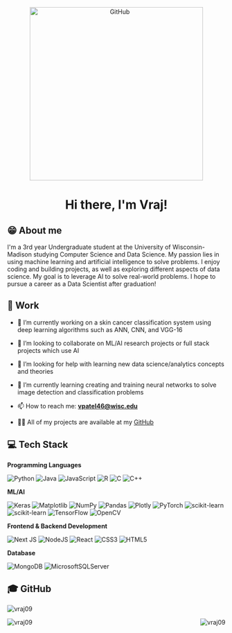 <!--START-->

<!--GITHUB GIF-->
<div align="center">
  <img src="https://user-images.githubusercontent.com/74038190/225813708-98b745f2-7d22-48cf-9150-083f1b00d6c9.gif" alt="GitHub" width="400"> 
</div>

<!--INTRODUCTION-->
<h1 align="center"> Hi there, I'm Vraj!  </h1>

## 😁 About me

I'm a 3rd year Undergraduate student at the University of Wisconsin-Madison studying Computer Science and Data Science. My passion lies in using machine learning and artificial intelligence to solve problems. I enjoy coding and building projects, as well as exploring different aspects of data science. My goal is to leverage AI to solve real-world problems. I hope to pursue a career as a Data Scientist after graduation!

## 🚀 Work

- 🔭 I’m currently working on a skin cancer classification system using deep learning algorithms such as ANN, CNN, and VGG-16
  
- 👯 I’m looking to collaborate on ML/AI research projects or full stack projects which use AI

- 🤝 I’m looking for help with learning new data science/analytics concepts and theories

- 🌱 I’m currently learning creating and training neural networks to solve image detection and classification problems

- 📫 How to reach me: **vpatel46@wisc.edu**

- 👨‍💻 All of my projects are available at my [GitHub](https://github.com/VRAJ09)

## 💻 Tech Stack

**Programming Languages**
<p>
	<img alt="Python" src="https://img.shields.io/badge/python-3670A0?style=for-the-badge&logo=python&logoColor=ffdd54"/>
 	<img alt="Java" src="https://img.shields.io/badge/java-%23ED8B00.svg?style=for-the-badge&logo=openjdk&logoColor=white"/>
 	<img alt="JavaScript" src="https://img.shields.io/badge/javascript-%23323330.svg?style=for-the-badge&logo=javascript&logoColor=%23F7DF1E"/>
 	<img alt="R" src="https://img.shields.io/badge/r-%23276DC3.svg?style=for-the-badge&logo=r&logoColor=white"/>
 	<img alt="C" src="https://img.shields.io/badge/c-%2300599C.svg?style=for-the-badge&logo=c&logoColor=white"/>
  	<img alt="C++" src="https://img.shields.io/badge/c++-%2300599C.svg?style=for-the-badge&logo=c%2B%2B&logoColor=white"/>
</p>

**ML/AI**
<p>
	<img alt="Keras" src="https://img.shields.io/badge/Keras-%23D00000.svg?style=for-the-badge&logo=Keras&logoColor=white"/>
	<img alt="Matplotlib" src="https://img.shields.io/badge/Matplotlib-%23ffffff.svg?style=for-the-badge&logo=Matplotlib&logoColor=black"/>
	<img alt="NumPy" src="https://img.shields.io/badge/numpy-%23013243.svg?style=for-the-badge&logo=numpy&logoColor=white"/>
	<img alt="Pandas" src="https://img.shields.io/badge/pandas-%23150458.svg?style=for-the-badge&logo=pandas&logoColor=white"/>
	<img alt="Plotly" src="https://img.shields.io/badge/Plotly-%233F4F75.svg?style=for-the-badge&logo=plotly&logoColor=white"/>
	<img alt="PyTorch" src="https://img.shields.io/badge/PyTorch-%23EE4C2C.svg?style=for-the-badge&logo=PyTorch&logoColor=white"/>
	<img alt="scikit-learn" src="https://img.shields.io/badge/scikit--learn-%23F7931E.svg?style=for-the-badge&logo=scikit-learn&logoColor=white"/>
	<img alt="scikit-learn" src="https://img.shields.io/badge/scikit--learn-%23F7931E.svg?style=for-the-badge&logo=scikit-learn&logoColor=white"/>
	<img alt="TensorFlow" src="https://img.shields.io/badge/TensorFlow-%23FF6F00.svg?style=for-the-badge&logo=TensorFlow&logoColor=white"/>
	<img alt="OpenCV" src="https://img.shields.io/badge/opencv-%23white.svg?style=for-the-badge&logo=opencv&logoColor=white"/>
</p>

**Frontend & Backend Development**
<p>
	<img alt="Next JS" src="https://img.shields.io/badge/Next-black?style=for-the-badge&logo=next.js&logoColor=white"/>
	<img alt="NodeJS" src="https://img.shields.io/badge/node.js-6DA55F?style=for-the-badge&logo=node.js&logoColor=white"/>
	<img alt="React" src="https://img.shields.io/badge/react-%2320232a.svg?style=for-the-badge&logo=react&logoColor=%2361DAFB"/>
	<img alt="CSS3" src="https://img.shields.io/badge/css3-%231572B6.svg?style=for-the-badge&logo=css3&logoColor=white"/>
	<img alt="HTML5" src="https://img.shields.io/badge/html5-%23E34F26.svg?style=for-the-badge&logo=html5&logoColor=white"/>
</p>

**Database**
<p>
	<img alt="MongoDB" src="https://img.shields.io/badge/MongoDB-%234ea94b.svg?style=for-the-badge&logo=mongodb&logoColor=white" />
	<img alt="MicrosoftSQLServer" src="https://img.shields.io/badge/Microsoft%20SQL%20Server-CC2927?style=for-the-badge&logo=microsoft%20sql%20server&logoColor=white" />
</p>

## 🎓 GitHub

<p><img align="center" src="https://github-readme-streak-stats.herokuapp.com/?user=vraj09&theme=tokyonight" alt="vraj09" /></p>

<p><img align="left" src="https://github-readme-stats.vercel.app/api/top-langs?username=vraj09&theme=tokyonight&show_icons=true&locale=en&layout=compact" alt="vraj09" /></p>

<p>&nbsp;<img align="right" src="https://github-readme-stats.vercel.app/api?username=vraj09&theme=tokyonight&show_icons=true&locale=en" alt="vraj09" /></p>


